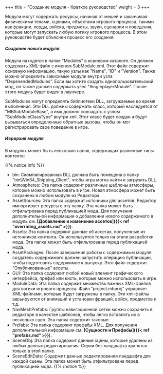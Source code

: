 +++
title = "Создание модуля - Краткое руководство"
weight = 3
+++

Модули могут содержать ресурсы, начиная от мешей и заканчивая физическими телами, сценами, объектами игрового процесса, такими как фракции, лорды, войска, предметы, звуки, сценарии и поведения, которые могут запускать любую логику игрового процесса. В этом руководстве будет объяснен процесс его создания.

##### Создание нового модуля

Модули находятся в папке "Modules" в корневом каталоге. Он должен содержать XML-файл с именем SubModule.xml. Этот файл содержит основную информацию, такую узлы как "Name", "ID" и "Version". Также можно определить зависимые модули внутри узла "DepenendedModules". Если вы хотите создать однопользовательский мод, он также должен содержать узел "SingleplayerModule". После этого модуль будет виден в лаунчере.

SubModules могут определять библиотеки DLL, загружаемые во время выполнения. Эти DLL должны содержать класс, который наследуется от "MBSubModuleBase", а имя должно совпадать с узлом "SubModuleClassType" внутри xml. Этот класс будет создан и будут вызываться определенные обратные вызовы, чтобы он мог регистрировать свое поведение в игре.

##### Иерархия модуля

В модулях может быть несколько папок, содержащих различные типы контента:

{{% notice info %}}
* bin: Скомпилированная DLL должна быть помещена в папку "bin\Win64_Shipping_Client", чтобы игра могла найти и загрузить DLL.
* Atmospheres: Эта папка содержит различные шаблоны атмосферы, которые можно использовать в игре. Новая атмосфера может быть сохранена в любом модуле из Редактора.
* AssetSources: Эта папка содержит источники для ассетов. Редактор импортирует ресурсы в эту папку. Эта папка может быть отфильтрована перед публикацией мода. Для получения дополнительной информации о добавлении нового содержимого в модуль см. <strong>[Добавление и изменение ассетов]({{< ref "overriding_assets.md" >}})</strong>.
* Assets: Эта папка содержит данные об ассетах, полученные из источников контента. Он используется только на этапе разработки мода. Эта папка может быть отфильтрована перед публикацией мода.
* AssetPackages: После завершения работы с содержимым модуля создатель содержимого должен запустить операцию публикации, чтобы подготовить содержимое к выпуску. Этот файл содержит "Опубликованные" ассеты.
* GUI: Эта папка содержит любой новый элемент графического интерфейса, префаб или кисть, которые можно использовать в игре.
* ModuleData: Эта папка содержит множество важных XML-файлов для логики игрового процесса. Файл "project.mbproj" управляет XML-файлами, которые будут загружены в папку. Эти xml-файлы варьируются от анимаций и установки фракций, войск, предметов и т.д.
* NavMeshPrefabs: Группы навигационной сетки можно сохранить в редакторе в качестве шаблонов, чтобы легко вставлять их в несколько сцен. Эта папка содержит таковые.
* Prefabs: Эта папка содержит префабы XML. Для получения дополнительной информации см. <strong>[Сущности и Префабы]({{< ref "prefabs.md" >}})</strong>.
* SceneObj: Эта папка содержит данные сцены, которые удалены из любых данных редактирования. Серии без ландшафта хранятся только в этой папке.
* SceneEditData: Содержит данные редактирования ландшафта для каждой сцены. Эта папка может быть отфильтрована перед публикацией мода.
{{% /notice %}}